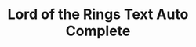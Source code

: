 ---
title: Lord of the Rings Text Auto Complete
imagePath: /assets/images/works/lotrAutocomplete.jpg
link: https://github.com/AJarjis/Lord-of-The-Rings-Text-Auto-Complete
---